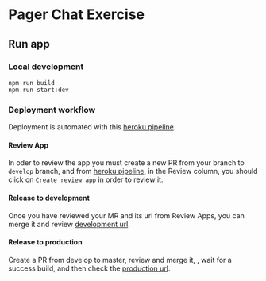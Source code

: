 # Pager Chat Exercise

## Run app

### Local development

```
npm run build
npm run start:dev
```

### Deployment workflow

Deployment is automated with this [heroku pipeline].

#### Review App

In oder to review the app you must create a new PR from your branch to `develop` branch, and from [heroku pipeline], in the Review column, you should click on `Create review app` in order to review it.

#### Release to development

Once you have reviewed your MR and its url from Review Apps, you can merge it and review [development url].

#### Release to production

Create a PR from develop to master, review and merge it, , wait for a success build, and then check the [production url].

[heroku pipeline]: https://dashboard.heroku.com/pipelines/53c6ce91-2169-4f9b-81d1-527dcaab1ab0
[development url]: https://mastersanto-pager-dev.herokuapp.com/
[production url]: https://mastersanto-pager.herokuapp.com/
